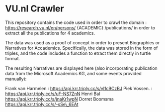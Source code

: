 # VU.nl Crawler

This repository contains the code used in order to crawl the domain :
https://research.vu.nl/en/persons/ {ACADEMIC} /publications/
in order to extract all the publications for 4 academics.


The data was used as a proof of concept in order to present Biographies or Narratives for Accademics.
Specifically, the data was stored in the form of triples, and the code includes a function to etract them directly in turtle format.

The resulting Narratives are displayed here (also incorporating publication data from the Microsoft Academics KG, and some events provided manually):

Frank van Harmelen : https://api.krr.triply.cc/s/yl1c9CzBJ 
Piek Vossen. :  https://api.krr.triply.cc/s/uF-NS7ZnN
Henri Bal    https://api.krr.triply.cc/s/jnaKr1wpN
Dorret Boomsma  https://api.krr.triply.cc/s/-sSe\_6EAt



